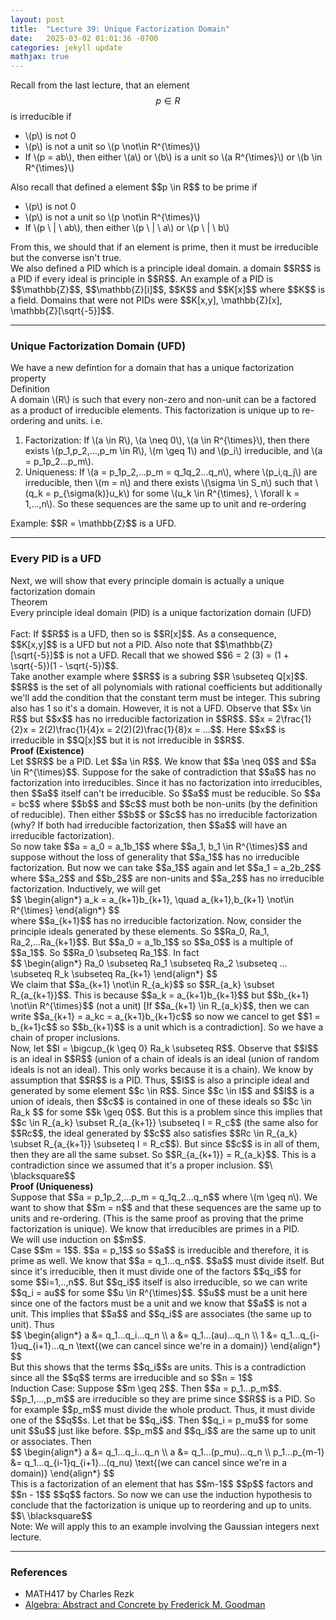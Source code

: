 ```yaml
---
layout: post
title:  "Lecture 39: Unique Factorization Domain"
date:   2025-03-02 01:01:36 -0700
categories: jekyll update
mathjax: true
---
```

Recall from the last lecture, that an element $$p \in R$$ is irreducible if
<ul>
	<li>\(p\) is not 0</li>
	<li>\(p\) is not a unit so \(p \not\in R^{\times}\)</li>
	<li>If \(p = ab\), then either \(a\) or \(b\) is a unit so \(a R^{\times}\) or \(b \in R^{\times}\)</li>
</ul>
Also recall that defined a element $$p \in R$$ to be prime if
<ul>
	<li>\(p\) is not 0</li>
	<li>\(p\) is not a unit so \(p \not\in R^{\times}\)</li>
	<li>If \(p \ | \ ab\), then either \(p \ | \ a\) or \(p \ | \ b\)</li>
</ul>
From this, we should that if an element is prime, then it must be irreducible but the converse isn't true.
<br>
We also defined a PID which is a principle ideal domain. a domain $$R$$ is a PID if every ideal is principle in $$R$$. An example of a PID is $$\mathbb{Z}$$, $$\mathbb{Z}[i]$$, $$K$$ and $$K[x]$$ where $$K$$ is a field. Domains that were not PIDs were $$K[x,y], \mathbb{Z}[x], \mathbb{Z}[\sqrt{-5}]$$. 
<hr>

<!------------------------------------------------------------------------->
<h3>Unique Factorization Domain (UFD)</h3>
We have a new defintion for a domain that has a unique factorization property
<br>
<!--------------------------------------->
<div class="mintheaderdiv">
Definition
</div>
<div class="mintbodydiv">
A domain \(R\) is such that every non-zero and non-unit can be a factored as a product of irreducible elements. This factorization is unique up to re-ordering and units. i.e.
<ol>
	<li>Factorization: If \(a \in R\), \(a \neq 0\), \(a \in R^{\times}\), then there exists \(p_1,p_2,...,p_m \in R\), \(m \geq 1\) and \(p_i\) irreducible, and \(a = p_1p_2...p_m\).</li>
	<li>Uniqueness: If \(a = p_1p_2,...p_m = q_1q_2...q_n\), where \(p_i,q_j\) are irreducible, then \(m = n\) and there exists \(\sigma \in S_n\) such that \(q_k = p_{\sigma(k)}u_k\) for some \(u_k \in R^{\times}, \ \forall k = 1,...,n\). So these sequences are the same up to unit and re-ordering</li>
</ol>
</div>
Example: $$R = \mathbb{Z}$$ is a UFD.
<hr>

<!------------------------------------------------------------------------->
<h3>Every PID is a UFD</h3>
Next, we will show that every principle domain is actually a unique factorization domain
<br>
<!--------------------------------------->
<div class="yellowheaderdiv">
Theorem
</div>
<div class="yellowbodydiv">
Every principle ideal domain (PID) is a unique factorization domain (UFD)
</div>
<!--------------------------------------->
<br>
Fact: If $$R$$ is a UFD, then so is $$R[x]$$. As a consequence, $$K[x,y]$$ is a UFD but not a PID. Also note that $$\mathbb{Z}[\sqrt{-5}]$$ is not a UFD. Recall that we showed $$6 = 2 (3) = (1 + \sqrt{-5})(1 - \sqrt{-5})$$.
<br>
Take another example where $$R$$ is a subring $$R \subseteq Q[x]$$. $$R$$ is the set of all polynomials with rational coefficients but additionally we'll add the condition that the constant term must be integer. This subring also has 1 so it's a domain. However, it is not a UFD. Observe that $$x \in R$$ but $$x$$ has no irreducible factorization in $$R$$. $$x = 2\frac{1}{2}x = 2(2)\frac{1}{4}x = 2(2)(2)\frac{1}{8}x = ...$$. Here $$x$$ is irreducible in $$Q[x]$$ but it is not irreducible in $$R$$. 
<br>
<b>Proof (Existence)</b>
<br>
Let $$R$$ be a PID. Let $$a \in R$$. We know that $$a \neq 0$$ and $$a \in R^{\times}$$. Suppose for the sake of contradiction that $$a$$ has no factorization into irreducibles. Since it has no factorization into irreducibles, then $$a$$ itself can't be irreducible. So $$a$$ must be reducible. So $$a = bc$$ where $$b$$ and $$c$$ must both be non-units (by the definition of reducible). Then either $$b$$ or $$c$$ has no irreducible factorization (why? If both had irreducible factorization, then $$a$$ will have an irreducible factorization).
<br>
So now take $$a = a_0 = a_1b_1$$ where $$a_1, b_1 \in R^{\times}$$ and suppose without the loss of generality that $$a_1$$ has no irreducible factorization. But now we can take $$a_1$$ again and let $$a_1 = a_2b_2$$ where $$a_2$$ and $$b_2$$ are non-units and $$a_2$$ has no irreducible factorization. Inductively, we will get
<div>
$$
\begin{align*}
a_k = a_{k+1}b_{k+1}, \quad a_{k+1},b_{k+1} \not\in R^{\times} 
\end{align*}
$$
</div>
where $$a_{k+1}$$ has no irreducible factorization. Now, consider the principle ideals generated by these elements. So $$Ra_0, Ra_1, Ra_2,...Ra_{k+1}$$. But $$a_0 = a_1b_1$$ so $$a_0$$ is a multiple of $$a_1$$. So $$Ra_0 \subseteq Ra_1$$. In fact
<div>
$$
\begin{align*}
Ra_0 \subseteq Ra_1 \subseteq Ra_2 \subseteq ... \subseteq R_k \subseteq Ra_{k+1}
\end{align*}
$$
</div>
We claim that $$a_{k+1} \not\in R_{a_k}$$ so $$R_{a_k} \subset R_{a_{k+1}}$$. This is because $$a_k = a_{k+1}b_{k+1}$$  but $$b_{k+1} \not\in R^{\times}$$ (not a unit) [If $$a_{k+1} \in R_{a_k}$$, then we can write $$a_{k+1} = a_kc = a_{k+1}b_{k+1}c$$ so now we cancel to get $$1 = b_{k+1}c$$ so $$b_{k+1}$$ is a unit which is a contradiction]. So we have a chain of proper inclusions.
<br>
Now, let $$I = \bigcup_{k \geq 0} Ra_k \subseteq R$$. Observe that $$I$$ is an ideal in $$R$$ (union of a chain of ideals is an ideal (union of random ideals is not an ideal). This only works because it is a chain). We know by assumption that $$R$$ is a PID. Thus, $$I$$ is also a principle ideal and generated by some element $$c \in R$$. Since $$c \in I$$ and $$I$$ is a union of ideals, then $$c$$ is contained in one of these ideals so $$c \in  Ra_k $$ for some $$k \geq 0$$. But this is a problem since this implies that $$c \in R_{a_k} \subset R_{a_{k+1}} \subseteq I = R_c$$ (the same also for $$Rc$$, the ideal generated by $$c$$ also satisfies $$Rc \in R_{a_k} \subset R_{a_{k+1}} \subseteq I = R_c$$). But since $$c$$ is in all of them, then they are all the same subset. So $$R_{a_{k+1}} = R_{a_k}$$. This is a contradiction since we assumed that it's a proper inclusion. $$\ \blacksquare$$
<br>
<b>Proof (Uniqueness)</b>
<br>
Suppose that $$a = p_1p_2,...p_m = q_1q_2...q_n$$ where \(m \geq n\). We want to show that $$m = n$$ and that these sequences are the same up to units and re-ordering. (This is the same proof as proving that the prime factorization is unique). We know that irreducibles are primes in a PID. 
<br>
We will use induction on $$m$$. <br>
Case $$m = 1$$. $$a = p_1$$ so $$a$$ is irreducible and therefore, it is prime as well. We know that $$a = q_1...q_n$$. $$a$$ must divide itself. But since it's irreducible, then it must divide one of the factors $$q_i$$ for some $$i=1,..,n$$. But $$q_i$$ itself is also irreducible, so we can write $$q_i = au$$ for some $$u \in R^{\times}$$. $$u$$ must be a unit here since one of the factors must be a unit and we know that $$a$$ is not a unit. This implies that $$a$$ and $$q_i$$ are associates (the same up to unit). Thus
<div>
$$
\begin{align*}
a &= q_1...q_i...q_n \\
a &= q_1...(au)...q_n \\
1 &= q_1...q_{i-1}uq_{i+1}...q_n \text{(we can cancel since we're in a domain)}
\end{align*}
$$
</div>
But this shows that the terms $$q_i$$s are units. This is a contradiction since all the $$q$$ terms are irreducible and so $$n = 1$$
<br>
Induction Case: Suppose $$m \geq 2$$. Then $$a = p_1...p_m$$.  $$p_1,...,p_m$$ are irreducible so they are prime since $$R$$ is a PID. So for example $$p_m$$ must divide the whole product. Thus, it must divide one of the $$q$$s. Let that be $$q_i$$. Then $$q_i = p_mu$$ for some unit $$u$$ just like before. $$p_m$$ and $$q_i$$ are the same up to unit or associates. Then
<div>
$$
\begin{align*}
a &= q_1...q_i...q_n \\
a &= q_1...(p_mu)...q_n \\
p_1...p_{m-1} &= q_1...q_{i-1}q_{i+1}...(q_nu) \text{(we can cancel since we're in a domain)}
\end{align*}
$$
</div>
This is a factorization of an element that has $$m-1$$ $$p$$ factors and $$n - 1$$ $$q$$ factors. So now we can use the induction hypothesis to conclude that the factorization is unique up to reordering and up to units. $$\ \blacksquare$$
<br>
Note: We will apply this to an example involving the Gaussian integers next lecture.
<hr>

<!------------------------------------------------------------------------->
<h3>References</h3>
<ul>
	<li>MATH417 by Charles Rezk</li>
	<li><a href="https://homepage.divms.uiowa.edu/~goodman/algebrabook.dir/algebrabook.html">Algebra: Abstract and Concrete by Frederick M. Goodman</a></li>
</ul>






















